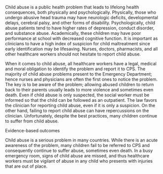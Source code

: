 Child abuse is a public health problem that leads to lifelong health consequences, both physically and psychologically. Physically, those who undergo abusive head trauma may have neurologic deficits, developmental delays, cerebral palsy, and other forms of disability. Psychologically, child abuse patients tend to have higher rates of depression, conduct disorder, and substance abuse. Academically, these children may have poor performance at school with decreased cognitive function. It is important as clinicians to have a high index of suspicion for child maltreatment since early identification may be lifesaving. Nurses, doctors, pharmacists, and all other healthcare workers should not hesitate to report child abuse.

When it comes to child abuse, all healthcare workers have a legal, medical and moral obligation to identify the problem and report it to CPS. The majority of child abuse problems present to the Emergency Department; hence nurses and physicians are often the first ones to notice the problem. The key is to be aware of the problem; allowing abused children to return back to their parents usually leads to more violence and sometimes even death. Even if child abuse is only suspected, the social worker must be informed so that the child can be followed as an outpatient. The law favors the clinician for reporting child abuse, even if it is only a suspicion. On the other hand, failing to report child abuse can have repercussions on the clinician. Unfortunately, despite the best practices, many children continue to suffer from child abuse.

Evidence-based outcomes

Child abuse is a serious problem in many countries. While there is an acute awareness of the problem, many children fail to be referred to CPS and consequently continue to suffer abuse, sometimes even death. In a busy emergency room, signs of child abuse are missed, and thus healthcare workers must be vigilant of abuse in any child who presents with injuries that are out of place.